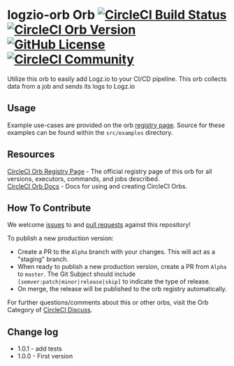 # logzio-orb Orb [![CircleCI Build Status](https://circleci.com/gh/logzio/logzio-orb.svg?style=shield "CircleCI Build Status")](https://circleci.com/gh/logzio/logzio-orb) [![CircleCI Orb Version](https://img.shields.io/badge/endpoint.svg?url=https://badges.circleci.io/orb/logzio/logzio-orb)](https://circleci.com/orbs/registry/orb/logzio/logzio-orb) [![GitHub License](https://img.shields.io/badge/license-MIT-lightgrey.svg)](https://raw.githubusercontent.com/logzio/logzio-orb/master/LICENSE) [![CircleCI Community](https://img.shields.io/badge/community-CircleCI%20Discuss-343434.svg)](https://discuss.circleci.com/c/ecosystem/orbs)

Utilize this orb to easily add Logz.io to your CI/CD pipeline. This orb collects data from a job and sends its logs to Logz.io

## Usage

Example use-cases are provided on the orb [registry page](https://circleci.com/orbs/registry/orb/logzio/logzio-orb#usage-examples). Source for these examples can be found within the `src/examples` directory.


## Resources

[CircleCI Orb Registry Page](https://circleci.com/orbs/registry/orb/logzio/logzio-orb) - The official registry page of this orb for all versions, executors, commands, and jobs described.  
[CircleCI Orb Docs](https://circleci.com/docs/2.0/orb-intro/#section=configuration) - Docs for using and creating CircleCI Orbs.  

## How To Contribute

We welcome [issues](https://github.com/logzio/logzio-orb/issues) to and [pull requests](https://github.com/logzio/logzio-orb/pulls) against this repository!

To publish a new production version:
* Create a PR to the `Alpha` branch with your changes. This will act as a "staging" branch.
* When ready to publish a new production version, create a PR from `Alpha` to `master`. The Git Subject should include `[semver:patch|minor|release|skip]` to indicate the type of release.
* On merge, the release will be published to the orb registry automatically.

For further questions/comments about this or other orbs, visit the Orb Category of [CircleCI Discuss](https://discuss.circleci.com/c/orbs).

## Change log
* 1.0.1 - add tests
* 1.0.0 - First version
